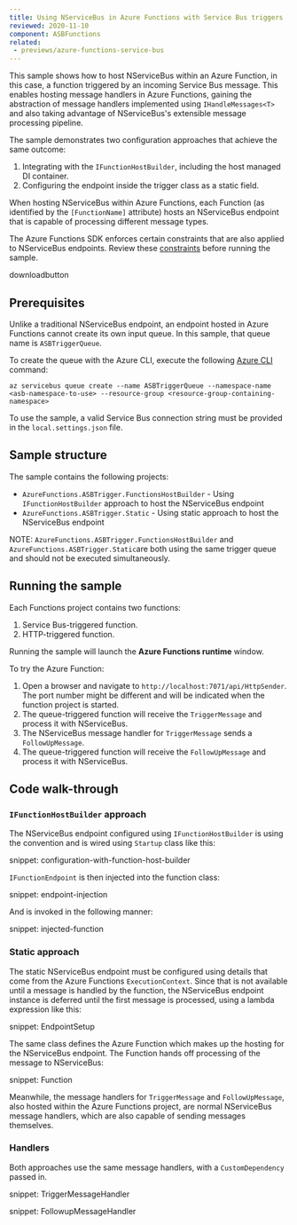 ```yaml
---
title: Using NServiceBus in Azure Functions with Service Bus triggers
reviewed: 2020-11-10
component: ASBFunctions
related:
 - previews/azure-functions-service-bus
---
```


This sample shows how to host NServiceBus within an Azure Function, in this case, a function triggered by an incoming Service Bus message. This enables hosting message handlers in Azure Functions, gaining the abstraction of message handlers implemented using `IHandleMessages<T>` and also taking advantage of NServiceBus's extensible message processing pipeline.

The sample demonstrates two configuration approaches that achieve the same outcome:
1. Integrating with the `IFunctionHostBuilder`, including the host managed DI container.
2. Configuring the endpoint inside the trigger class as a static field.

When hosting NServiceBus within Azure Functions, each Function (as identified by the `[FunctionName]` attribute) hosts an NServiceBus endpoint that is capable of processing different message types.

The Azure Functions SDK enforces certain constraints that are also applied to NServiceBus endpoints. Review these [constraints](/nservicebus/hosting/azure-functions/service-bus.md) before running the sample.

downloadbutton

## Prerequisites

Unlike a traditional NServiceBus endpoint, an endpoint hosted in Azure Functions cannot create its own input queue. In this sample, that queue name is `ASBTriggerQueue`.

To create the queue with the Azure CLI, execute the following [Azure CLI](https://docs.microsoft.com/en-us/cli/azure/install-azure-cli) command:

```
az servicebus queue create --name ASBTriggerQueue --namespace-name <asb-namespace-to-use> --resource-group <resource-group-containing-namespace>
```

To use the sample, a valid Service Bus connection string must be provided in the `local.settings.json` file.

## Sample structure

The sample contains the following projects:
- `AzureFunctions.ASBTrigger.FunctionsHostBuilder` - Using `IFunctionHostBuilder` approach to host the NServiceBus endpoint
- `AzureFunctions.ASBTrigger.Static` - Using static approach to host the NServiceBus endpoint

NOTE: `AzureFunctions.ASBTrigger.FunctionsHostBuilder` and `AzureFunctions.ASBTrigger.Static`are both using the same trigger queue and should not be executed simultaneously. 

## Running the sample

Each Functions project contains two functions:
1. Service Bus-triggered function.
1. HTTP-triggered function.

Running the sample will launch the **Azure Functions runtime** window.

To try the Azure Function:

1. Open a browser and navigate to `http://localhost:7071/api/HttpSender`. The port number might be different and will be indicated when the function project is started.
1. The queue-triggered function will receive the `TriggerMessage` and process it with NServiceBus.
1. The NServiceBus message handler for `TriggerMessage` sends a `FollowUpMessage`.
1. The queue-triggered function will receive the `FollowUpMessage` and process it with NServiceBus.

## Code walk-through

### `IFunctionHostBuilder` approach

The NServiceBus endpoint configured using `IFunctionHostBuilder` is using the convention and is wired using `Startup` class like this:

snippet: configuration-with-function-host-builder

`IFunctionEndpoint` is then injected into the function class:

snippet: endpoint-injection

And is invoked in the following manner:

snippet: injected-function

### Static approach

The static NServiceBus endpoint must be configured using details that come from the Azure Functions `ExecutionContext`. Since that is not available until a message is handled by the function, the NServiceBus endpoint instance is deferred until the first message is processed, using a lambda expression like this:

snippet: EndpointSetup

The same class defines the Azure Function which makes up the hosting for the NServiceBus endpoint. The Function hands off processing of the message to NServiceBus:

snippet: Function

Meanwhile, the message handlers for `TriggerMessage` and `FollowUpMessage`, also hosted within the Azure Functions project, are normal NServiceBus message handlers, which are also capable of sending messages themselves.

### Handlers

Both approaches use the same message handlers, with a `CustomDependency` passed in.

snippet: TriggerMessageHandler

snippet: FollowupMessageHandler

